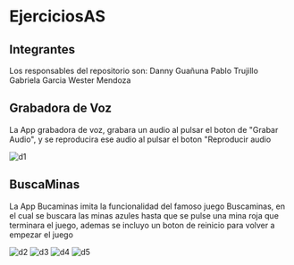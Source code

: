 # EjerciciosAS

## Integrantes

Los responsables del repositorio son: 
Danny Guañuna
Pablo Trujillo
Gabriela Garcia
Wester Mendoza

## Grabadora de Voz

La App grabadora de voz, grabara un audio al pulsar el boton de "Grabar Audio", y se reproducira ese audio al pulsar el boton "Reproducir audio

![d1](https://user-images.githubusercontent.com/38481086/106399954-a9aab980-63e9-11eb-8d2b-22cc9f07ca8c.png)

## BuscaMinas

La App Bucaminas imita la funcionalidad del famoso juego Buscaminas, en el cual se buscara las minas azules hasta que se pulse una mina roja que terminara el juego, ademas se incluyo un boton de reinicio para volver a empezar el juego 

![d2](https://user-images.githubusercontent.com/38481086/106399966-b6c7a880-63e9-11eb-87ec-6b1a4b455b04.png)
![d3](https://user-images.githubusercontent.com/38481086/106399975-c2b36a80-63e9-11eb-8d14-e3120a145c16.png)
![d4](https://user-images.githubusercontent.com/38481086/106399990-cd6dff80-63e9-11eb-9fc6-77bd48846983.png)
![d5](https://user-images.githubusercontent.com/38481086/106399994-d52da400-63e9-11eb-8d9d-f2c881a2b3cd.png)
